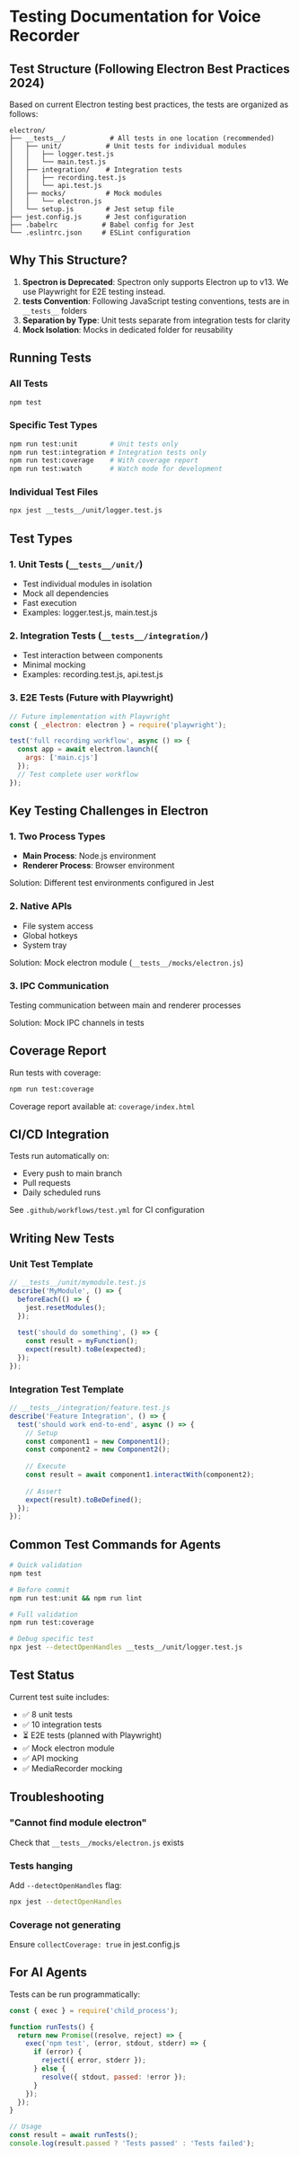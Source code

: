 # Testing Documentation for Voice Recorder

## Test Structure (Following Electron Best Practices 2024)

Based on current Electron testing best practices, the tests are organized as follows:

```
electron/
├── __tests__/           # All tests in one location (recommended)
│   ├── unit/           # Unit tests for individual modules
│   │   ├── logger.test.js
│   │   └── main.test.js
│   ├── integration/    # Integration tests
│   │   ├── recording.test.js
│   │   └── api.test.js
│   ├── mocks/          # Mock modules
│   │   └── electron.js
│   └── setup.js        # Jest setup file
├── jest.config.js      # Jest configuration
├── .babelrc           # Babel config for Jest
└── .eslintrc.json     # ESLint configuration
```

## Why This Structure?

1. **Spectron is Deprecated**: Spectron only supports Electron up to v13. We use Playwright for E2E testing instead.
2. **__tests__ Convention**: Following JavaScript testing conventions, tests are in `__tests__` folders
3. **Separation by Type**: Unit tests separate from integration tests for clarity
4. **Mock Isolation**: Mocks in dedicated folder for reusability

## Running Tests

### All Tests
```bash
npm test
```

### Specific Test Types
```bash
npm run test:unit        # Unit tests only
npm run test:integration # Integration tests only
npm run test:coverage    # With coverage report
npm run test:watch       # Watch mode for development
```

### Individual Test Files
```bash
npx jest __tests__/unit/logger.test.js
```

## Test Types

### 1. Unit Tests (`__tests__/unit/`)
- Test individual modules in isolation
- Mock all dependencies
- Fast execution
- Examples: logger.test.js, main.test.js

### 2. Integration Tests (`__tests__/integration/`)
- Test interaction between components
- Minimal mocking
- Examples: recording.test.js, api.test.js

### 3. E2E Tests (Future with Playwright)
```javascript
// Future implementation with Playwright
const { _electron: electron } = require('playwright');

test('full recording workflow', async () => {
  const app = await electron.launch({
    args: ['main.cjs']
  });
  // Test complete user workflow
});
```

## Key Testing Challenges in Electron

### 1. Two Process Types
- **Main Process**: Node.js environment
- **Renderer Process**: Browser environment

Solution: Different test environments configured in Jest

### 2. Native APIs
- File system access
- Global hotkeys
- System tray

Solution: Mock electron module (`__tests__/mocks/electron.js`)

### 3. IPC Communication
Testing communication between main and renderer processes

Solution: Mock IPC channels in tests

## Coverage Report

Run tests with coverage:
```bash
npm run test:coverage
```

Coverage report available at: `coverage/index.html`

## CI/CD Integration

Tests run automatically on:
- Every push to main branch
- Pull requests
- Daily scheduled runs

See `.github/workflows/test.yml` for CI configuration

## Writing New Tests

### Unit Test Template
```javascript
// __tests__/unit/mymodule.test.js
describe('MyModule', () => {
  beforeEach(() => {
    jest.resetModules();
  });
  
  test('should do something', () => {
    const result = myFunction();
    expect(result).toBe(expected);
  });
});
```

### Integration Test Template
```javascript
// __tests__/integration/feature.test.js
describe('Feature Integration', () => {
  test('should work end-to-end', async () => {
    // Setup
    const component1 = new Component1();
    const component2 = new Component2();
    
    // Execute
    const result = await component1.interactWith(component2);
    
    // Assert
    expect(result).toBeDefined();
  });
});
```

## Common Test Commands for Agents

```bash
# Quick validation
npm test

# Before commit
npm run test:unit && npm run lint

# Full validation
npm run test:coverage

# Debug specific test
npx jest --detectOpenHandles __tests__/unit/logger.test.js
```

## Test Status

Current test suite includes:
- ✅ 8 unit tests
- ✅ 10 integration tests
- ⏳ E2E tests (planned with Playwright)
- ✅ Mock electron module
- ✅ API mocking
- ✅ MediaRecorder mocking

## Troubleshooting

### "Cannot find module electron"
Check that `__tests__/mocks/electron.js` exists

### Tests hanging
Add `--detectOpenHandles` flag:
```bash
npx jest --detectOpenHandles
```

### Coverage not generating
Ensure `collectCoverage: true` in jest.config.js

## For AI Agents

Tests can be run programmatically:
```javascript
const { exec } = require('child_process');

function runTests() {
  return new Promise((resolve, reject) => {
    exec('npm test', (error, stdout, stderr) => {
      if (error) {
        reject({ error, stderr });
      } else {
        resolve({ stdout, passed: !error });
      }
    });
  });
}

// Usage
const result = await runTests();
console.log(result.passed ? 'Tests passed' : 'Tests failed');
```